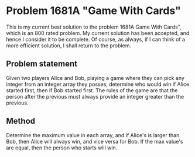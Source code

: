 # Problem 1681A "Game With Cards"
This is my current best solution to the problem 1681A Game With Cards", which is an 800 rated problem. My current solution has been accepted, and hence I consider it to be complete. Of course, as always, if I can think of a more efficient solution, I shall return to the problem. 

## Problem statement
Given two players Alice and Bob, playing a game where they can pick any integer from an integer array they posses, determine who would win if Alice started first, then if Bob started first. The rules of the game are that the person after the previous must always provide an integer greater than the previous.

## Method
Determine the maximum value in each array, and if Alice's is larger than Bob, then Alice will always win, and vice versa for Bob. If the max value's are equal, then the person who starts will win.